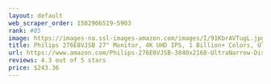 ```yaml
---
layout: default 
﻿web_scraper_order: 1582906519-5903
rank: #85
image: https://images-na.ssl-images-amazon.com/images/I/91KbrAVTugL.jpg
title: Philips 276E8VJSB 27" Monitor, 4K UHD IPS, 1 Billion+ Colors, Ultranarrow Borders, Lowblue,…
url: https://www.amazon.com/Philips-276E8VJSB-3840x2160-UltraNarrow-DispalyPort/dp/B07JXCR263/ref=zg_mw_pc_85?_encoding=UTF8&psc=1&refRID=EM7YADC22S0GE9S6JC4D
reviews: 4.3 out of 5 stars
price: $243.36 
---
```

